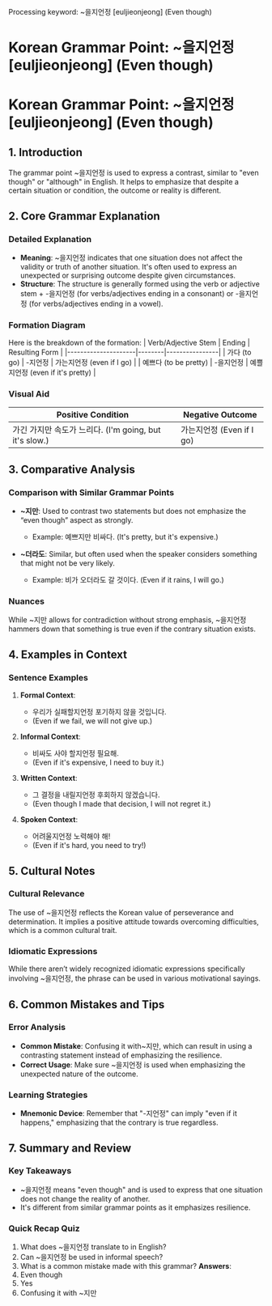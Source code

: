 Processing keyword: ~을지언정 [euljieonjeong] (Even though)
# Korean Grammar Point: ~을지언정 [euljieonjeong] (Even though)
# Korean Grammar Point: ~을지언정 [euljieonjeong] (Even though)
## 1. Introduction
The grammar point ~을지언정 is used to express a contrast, similar to "even though" or "although" in English. It helps to emphasize that despite a certain situation or condition, the outcome or reality is different.
## 2. Core Grammar Explanation
### Detailed Explanation
- **Meaning**: ~을지언정 indicates that one situation does not affect the validity or truth of another situation. It's often used to express an unexpected or surprising outcome despite given circumstances.
- **Structure**: The structure is generally formed using the verb or adjective stem + -을지언정 (for verbs/adjectives ending in a consonant) or -을지언정 (for verbs/adjectives ending in a vowel).
### Formation Diagram
Here is the breakdown of the formation:
| Verb/Adjective Stem | Ending | Resulting Form |
|---------------------|--------|----------------|
| 가다 (to go)       | -지언정 | 가는지언정 (even if I go) |
| 예쁘다 (to be pretty) | -을지언정 | 예쁠지언정 (even if it's pretty) |
### Visual Aid
| **Positive Condition** | **Negative Outcome**   |
|------------------------|------------------------|
| 가긴 가지만 속도가 느리다. (I'm going, but it's slow.) | 가는지언정 (Even if I go) |
## 3. Comparative Analysis
### Comparison with Similar Grammar Points
- **~지만**: Used to contrast two statements but does not emphasize the “even though” aspect as strongly.
  - Example: 예쁘지만 비싸다. (It's pretty, but it's expensive.)
  
- **~더라도**: Similar, but often used when the speaker considers something that might not be very likely. 
  - Example: 비가 오더라도 갈 것이다. (Even if it rains, I will go.)
### Nuances
While ~지만 allows for contradiction without strong emphasis, ~을지언정 hammers down that something is true even if the contrary situation exists.
## 4. Examples in Context
### Sentence Examples
1. **Formal Context**: 
   - 우리가 실패할지언정 포기하지 않을 것입니다. 
   - (Even if we fail, we will not give up.)
  
2. **Informal Context**: 
   - 비싸도 사야 할지언정 필요해. 
   - (Even if it's expensive, I need to buy it.)
  
3. **Written Context**: 
   - 그 결정을 내릴지언정 후회하지 않겠습니다. 
   - (Even though I made that decision, I will not regret it.)
4. **Spoken Context**: 
   - 어려울지언정 노력해야 해! 
   - (Even if it's hard, you need to try!)
## 5. Cultural Notes 
### Cultural Relevance
The use of ~을지언정 reflects the Korean value of perseverance and determination. It implies a positive attitude towards overcoming difficulties, which is a common cultural trait.
### Idiomatic Expressions
While there aren’t widely recognized idiomatic expressions specifically involving ~을지언정, the phrase can be used in various motivational sayings.
## 6. Common Mistakes and Tips
### Error Analysis
- **Common Mistake**: Confusing it with~지만, which can result in using a contrasting statement instead of emphasizing the resilience.
- **Correct Usage**: Make sure ~을지언정 is used when emphasizing the unexpected nature of the outcome.
### Learning Strategies
- **Mnemonic Device**: Remember that "-지언정" can imply "even if it happens," emphasizing that the contrary is true regardless.
## 7. Summary and Review
### Key Takeaways
- ~을지언정 means "even though" and is used to express that one situation does not change the reality of another.
- It's different from similar grammar points as it emphasizes resilience.
### Quick Recap Quiz
1. What does ~을지언정 translate to in English?
2. Can ~을지언정 be used in informal speech?
3. What is a common mistake made with this grammar?
**Answers**:
1. Even though
2. Yes
3. Confusing it with ~지만
